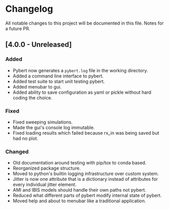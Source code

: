 # Changelog

All notable changes to this project will be documented in this file.  Notes for a future PR.

## [4.0.0 - Unreleased]

### Added

- Pybert now generates a `pybert.log` file in the working directory.
- Added a command line interface to pybert.
- Added test suite to start unit testing pybert.
- Added menubar to gui.
- Added ability to save configuration as yaml or pickle without hard coding the choice.

### Fixed

- Fixed sweeping simulations.
- Made the gui's console log immutable.
- Fixed loading results which failed because rx_in was being saved but had no plot.

### Changed

- Old documentation around testing with pip/tox to conda based.
- Reorganized package structure.
- Moved to python's builtin logging infrastructure over custom system.
- Jitter is now one attribute that is a dictionary instead of attributes for every individual
  jitter element.
- AMI and IBIS models should handle their own paths not pybert.
- Reduced what different parts of pybert modify internal state of pybert.
- Moved help and about to menubar like a traditional application.
